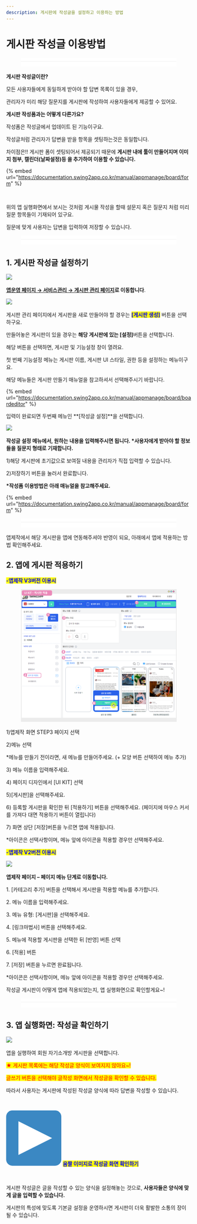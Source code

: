 ```yaml
---
description: 게시판에 작성글을 설정하고 이용하는 방법
---
```


# 게시판 작성글 이용방법

<figure><img src="../../../.gitbook/assets/구분선 (4).PNG" alt=""><figcaption></figcaption></figure>

&#x20;**게시판 작성글이란?**

모든 사용자들에게 동일하게 받아야 할 답변 목록이 있을 경우,

관리자가 미리 해당 질문지를 게시판에 작성하여 사용자들에게 제공할 수 있어요.



**게시판 작성폼과는 어떻게 다른가요?**

작성폼은 작성글에서 업데이트 된 기능이구요.

작성글처럼 관리자가 답변을 받을 항목을 셋팅하는것은 동일합니다.

차이점은!! 게시판 폼이 셋팅되어서 제공되기 때문에 **게시판 내에 툴이 만들어지며 이미지 첨부, 캘린더(날짜설정)등 을 추가하여 이용할 수 있습니다.**

{% embed url="https://documentation.swing2app.co.kr/manual/appmanage/board/form" %}

<div align="left">

<img src="https://wp.swing2app.co.kr/wp-content/uploads/2018/09/%EC%9E%91%EC%84%B1%EA%B8%807_20.03.png" alt="">

</div>

위의 앱 실행화면에서 보시는 것처럼 게시물 작성을 할때 설문지 혹은 질문지 처럼 미리 질문 항목들이 기재되어 있구요.

질문에 맞게 사용자는 답변을 입력하여 저장할 수 있습니다.

<figure><img src="../../../.gitbook/assets/구분선 (4).PNG" alt=""><figcaption></figcaption></figure>

## 1. 게시판 작성글 설정하기

![](https://wp.swing2app.co.kr/wp-content/uploads/2018/09/%EC%9E%91%EC%84%B1%EA%B8%801\_20.03.png)

[**앱운영 페이지 → 서비스관리 → 게시판 관리 페이지**](http://www.swing2app.co.kr/view/board\_edit)**로 이동합니다**.



![](https://wp.swing2app.co.kr/wp-content/uploads/2018/09/%EC%9E%91%EC%84%B1%EA%B8%802\_20.03.png)

게시판 관리 페이지에서  게시판을 새로 만들어야 할 경우는 <mark style="color:blue;">**\[게시판 생성]**</mark> 버튼을 선택하구요.

만들어놓은 게시판이 있을 경우는 **해당 게시판에 있는 **<mark style="color:blue;">**\[설정]**</mark>버튼을 선택합니다.

해당 버튼을 선택하면, 게시판 및 기능설정 창이 열려요.

첫 번째 기능설정 메뉴는 게시판 이름, 게시판 UI 스타일, 권한 등을 설정하는 메뉴이구요.

해당 메뉴들은 게시판 만들기 매뉴얼을 참고하셔서 선택해주시기 바랍니다.

{% embed url="https://documentation.swing2app.co.kr/manual/appmanage/board/boardeditor" %}

입력이 완료되면 두번째 메뉴인 **\[작성글 설정]**을 선택합니다.

![](https://wp.swing2app.co.kr/wp-content/uploads/2018/09/%EC%9E%91%EC%84%B1%EA%B8%803\_20.03.png)

**작성글 설정 메뉴에서, 원하는 내용을 입력해주시면 됩니다. **<mark style="color:red;">**\*사용자에게 받아야 할 정보들을 질문지 형태로 기재합니다.**</mark>

1\)해당 게시판에 초기값으로 보여질 내용을 관리자가 직접 입력할 수 있습니다.

2\)저장하기 버튼을 눌러서 완료합니다.

**\*작성폼 이용방법은 아래 매뉴얼을 참고해주세요.**

{% embed url="https://documentation.swing2app.co.kr/manual/appmanage/board/form" %}

<figure><img src="../../../.gitbook/assets/구분선 (4).PNG" alt=""><figcaption></figcaption></figure>

앱제작에서 해당 게시판을 앱에 연동해주셔야 반영이 되요, 아래에서 앱에 적용하는 방법 확인해주세요.

## 2. 앱에 게시판 적용하기



<mark style="color:blue;">**-앱제작 V3버전 이용시**</mark>

<figure><img src="../../../.gitbook/assets/게시판 (1) (2).png" alt=""><figcaption></figcaption></figure>

1\)앱제작 화면 STEP3 페이지 선택

2\)메뉴 선택

\*메뉴를 만들기 전이라면, 새 메뉴를 만들어주세요. (+ 모양 버튼 선택하여 메뉴 추가)

3\) 메뉴 이름을 입력해주세요.

4\) 페이지 디자인에서 \[UI KIT] 선택

5\)\[게시판]을 선택해주세요.&#x20;

6\) 등록할 게시판을 확인한 뒤 \[적용하기] 버튼을 선택해주세요. (페이지에 마우스 커서를 가져다 대면 적용하기 버튼이 열립니다)

7\) 화면 상단 \[저장]버튼을 누르면 앱에 적용됩니다.

\*아이콘은 선택사항이며, 메뉴 앞에 아이콘을 적용할 경우만 선택해주세요.&#x20;



<mark style="color:blue;">**-앱제작 V2버전 이용시**</mark>

![](https://wp.swing2app.co.kr/wp-content/uploads/2018/09/%EA%B2%8C%EC%8B%9C%ED%8C%90%EC%A0%81%EC%9A%A9NEW1.png)

**앱제작 페이지 – 페이지 메뉴 단계로 이동합니다.**

1\. \[카테고리 추가] 버튼을 선택해서 게시판을 적용할 메뉴를 추가합니다.&#x20;

2\. 메뉴 이름을 입력해주세요.

3\. 메뉴 유형: \[게시판]을 선택해주세요.

4\. \[링크마법사] 버튼을 선택해주세요.

5\. 메뉴에 적용할 게시판을 선택한 뒤 \[반영] 버튼 선택

6\. \[적용] 버튼

7\. \[저장] 버튼을 누르면 완료됩니다.

\*아이콘은 선택사항이며, 메뉴 앞에 아이콘을 적용할 경우만 선택해주세요.&#x20;

작성글 게시판이 어떻게 앱에 적용되었는지, 앱 실행화면으로 확인할게요\~!

<figure><img src="../../../.gitbook/assets/구분선 (4).PNG" alt=""><figcaption></figcaption></figure>

## 3. 앱 실행화면: 작성글 확인하기

![](https://wp.swing2app.co.kr/wp-content/uploads/2018/09/%EC%9E%91%EC%84%B1%EA%B8%805\_20.03.png)

앱을 실행하여 회원 자기소개방 게시판을 선택합니다.

<mark style="color:red;">★ 게시판 목록에는 해당 작성글 양식이 보여지지 않아요\~!</mark>

<mark style="color:red;">글쓰기 버튼을 선택해야 글작성 화면에서 작성글을 확인할 수 있습니다.</mark>

따라서 사용자는 게시판에 작성된 작성글 양식에 따라 답변을 작성할 수 있습니다.



<div align="left">

<img src="https://wp.swing2app.co.kr/wp-content/uploads/2018/09/%EC%9E%91%EC%84%B1%EA%B8%806_20.03.png" alt="">

</div>



<img src="../../../.gitbook/assets/image (9).png" alt="" data-size="line"> <mark style="color:blue;">**움짤 이미지로 작성글 화면 확인하기**</mark>

<div align="left">

<figure><img src="https://wp.swing2app.co.kr/wp-content/uploads/2018/10/%EB%85%B9%ED%99%94_2020_03_24_13_20_21_625.gif" alt=""><figcaption></figcaption></figure>

</div>

게시판 작성글은 글을 작성할 수 있는 양식을 설정해놓는 것으로, **사용자들은 양식에 맞게 글을 입력할 수 있습니다.**&#x20;

게시판의 특성에 맞도록 기본글 설정을 운영하시면 게시판이 더욱 활발한 소통의 장이 될 수 있습니다.&#x20;



